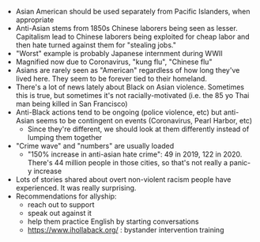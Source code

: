 * Asian American should be used separately from Pacific Islanders, when appropriate
* Anti-Asian stems from 1850s Chinese laborers being seen as lesser. Capitalism lead to Chinese laborers being exploited for cheap labor and then hate turned against them for "stealing jobs."
* "Worst" example is probably Japanese internment during WWII
* Magnified now due to Coronavirus, "kung flu", "Chinese flu"
* Asians are rarely seen as "American" regardless of how long they've lived here. They seem to be forever tied to their homeland.
* There's a lot of news lately about Black on Asian violence. Sometimes this is true, but sometimes it's not racially-motivated (i.e. the 85 yo Thai man being killed in San Francisco)
* Anti-Black actions tend to be ongoing (police violence, etc) but anti-Asian seems to be contingent on events (Coronavirus, Pearl Harbor, etc)
    * Since they're different, we should look at them differently instead of lumping them together
* "Crime wave" and "numbers" are usually loaded
    * "150% increase in anti-asian hate crime": 49 in 2019, 122 in 2020. There's 44 million people in those cities, so that's not really a panic-y increase
* Lots of stories shared about overt non-violent racism people have experienced. It was really surprising.
* Recommendations for allyship:
    * reach out to support
    * speak out against it
    * help them practice English by starting conversations
    * https://www.ihollaback.org/ : bystander intervention training